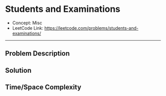 # Students and Examinations

- Concept: Misc
- LeetCode Link: https://leetcode.com/problems/students-and-examinations/

---

## Problem Description

## Solution

## Time/Space Complexity

